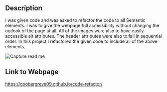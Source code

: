 
## Description
I was given code and was asked to refactor the code to all Semantic elements. 
I was to give the webpage full accessibility without changing the outlook of the page at all.
All of the images were also to have easily accessible alt attributes.
The header attributes were also to fall in sequential order. 
In this project I refactored the given code to include all of the above elements.

![Capture  read me](https://github.com/Goobergreve09/code-refactor/assets/143923830/2e9dcdb5-5dfd-45d5-925a-04b3314b2b27)


## Link to Webpage
https://goobergreve09.github.io/code-refactor/

